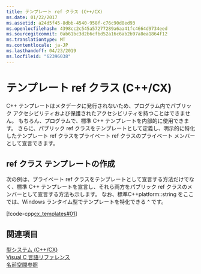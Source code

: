 ```yaml
---
title: テンプレート ref クラス (C++/CX)
ms.date: 01/22/2017
ms.assetid: a24d5f45-8dbb-4540-958f-c76c90d8ed93
ms.openlocfilehash: 4398cc2c545a57277289a6aa41fc4664d9734eed
ms.sourcegitcommit: 0ab61bc3d2b6cfbd52a16c6ab2b97a8ea1864f12
ms.translationtype: MT
ms.contentlocale: ja-JP
ms.lasthandoff: 04/23/2019
ms.locfileid: "62396038"
---
```

# <a name="template-ref-classes-ccx"></a>テンプレート ref クラス (C++/CX)

C++ テンプレートはメタデータに発行されないため、プログラム内でパブリック アクセシビリティおよび保護されたアクセシビリティを持つことはできません。 もちろん、プログラムで、標準 C++ テンプレートを内部的に使用できます。 さらに、パブリック ref クラスをテンプレートとして定義し、明示的に特化したテンプレート ref クラスをプライベート ref クラスのプライベート メンバーとして宣言できます。

## <a name="authoring-ref-class-templates"></a>ref クラス テンプレートの作成

次の例は、プライベート ref クラスをテンプレートとして宣言する方法だけでなく、標準 C++ テンプレートを宣言し、それら両方をパブリック ref クラスのメンバーとして宣言する方法も示します。 なお、標準C++platform::string をここでは、Windows ランタイム型でテンプレートを特化できる ^ です。

[!code-cpp[cx_templates#01](../cppcx/codesnippet/CPP/templatedemo/class1.h#01)]

## <a name="see-also"></a>関連項目

[型システム (C++/CX)](../cppcx/type-system-c-cx.md)<br/>
[Visual C 言語リファレンス](../cppcx/visual-c-language-reference-c-cx.md)<br/>
[名前空間参照](../cppcx/namespaces-reference-c-cx.md)
